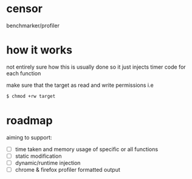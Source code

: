 # censor
benchmarker/profiler

# how it works
not entirely sure how this is usually done so it just injects timer code for each function

make sure that the target as read and write permissions i.e
```sh
$ chmod +rw target
```

# roadmap
aiming to support:
- [ ] time taken and memory usage of specific or all functions
- [ ] static modification
- [ ] dynamic/runtime injection
- [ ] chrome & firefox profiler formatted output
